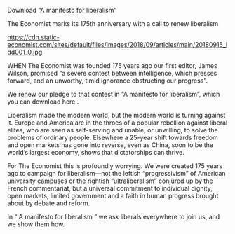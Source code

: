 Download “A manifesto for liberalism”

The Economist marks its 175th anniversary with a call to renew liberalism

https://cdn.static-economist.com/sites/default/files/images/2018/09/articles/main/20180915_ldd001_0.jpg

WHEN  The Economist  was founded 175 years ago our first editor, James Wilson, promised “a severe contest between intelligence, which presses forward, and an unworthy, timid ignorance obstructing our progress”.

We renew our pledge to that contest in “A manifesto for liberalism”,  which you can download here .

Liberalism made the modern world, but the modern world is turning against it. Europe and America are in the throes of a popular rebellion against liberal elites, who are seen as self-serving and unable, or unwilling, to solve the problems of ordinary people. Elsewhere a 25-year shift towards freedom and open markets has gone into reverse, even as China, soon to be the world’s largest economy, shows that dictatorships can thrive.

For  The Economist  this is profoundly worrying. We were created 175 years ago to campaign for liberalism—not the leftish “progressivism” of American university campuses or the rightish “ultraliberalism” conjured up by the French commentariat, but a universal commitment to individual dignity, open markets, limited government and a faith in human progress brought about by debate and reform.

In “ A manifesto for liberalism ” we ask liberals everywhere to join us, and we show them how.